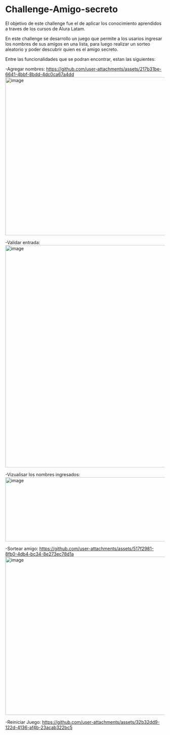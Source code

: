 # Challenge-Amigo-secreto

El objetivo de este challenge fue el de aplicar los conocimiento aprendidos a traves de los cursos de Alura Latam.

En este challenge se desarrollo un juego que permite a los usarios ingresar los nombres de sus amigos en una lista, para luego realizar un sorteo aleatorio y poder descubrir quien es el amigo secreto.

Entre las funcionalidades que se podran encontrar, estan las siguientes:

-Agregar nombres:
https://github.com/user-attachments/assets/217b31be-6641-4bbf-8bdd-4dc0ca67a4dd
<img width="1917" height="500" alt="image" src="https://github.com/user-attachments/assets/8a57f594-1f34-4990-a883-0fa59fb5e0e2" />


-Validar entrada:
<img width="910" height="702" alt="image" src="https://github.com/user-attachments/assets/2810ab69-ba3e-4813-b6ae-f367c8d05a59" />


-Vizualisar los nombres ingresados:
<img width="568" height="203" alt="image" src="https://github.com/user-attachments/assets/3c750c77-f252-4d11-a6b1-34de955972af" />


-Sortear amigo:
https://github.com/user-attachments/assets/517f2981-8fb0-4db4-bc34-8e273ec78d1a
<img width="1919" height="500" alt="image" src="https://github.com/user-attachments/assets/8cbea71f-1ca9-4ffa-b4f4-ba338dee1f79" />


-Reiniciar Juego:
https://github.com/user-attachments/assets/32b32dd9-122d-4136-af4b-23acab322bc5








